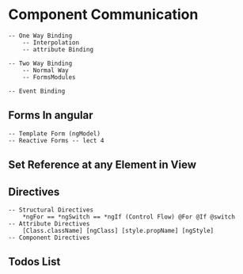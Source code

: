 # Component Communication

    -- One Way Binding
        -- Interpolation
        -- attribute Binding

    -- Two Way Binding
        -- Normal Way
        -- FormsModules

    -- Event Binding

## Forms In angular

    -- Template Form (ngModel)
    -- Reactive Forms -- lect 4

## Set Reference at any Element in View

## Directives

    -- Structural Directives
        *ngFor == *ngSwitch == *ngIf (Control Flow) @For @If @switch
    -- Attribute Directives
        [Class.className] [ngClass] [style.propName] [ngStyle]
    -- Component Directives

## Todos List
